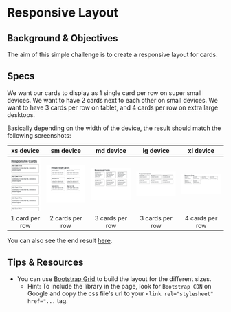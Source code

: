 # Responsive Layout

## Background & Objectives

The aim of this simple challenge is to create a responsive layout for cards.

## Specs

We want our cards to display as 1 single card per row on super small devices. We want to have 2 cards next to each other on small devices.
We want to have 3 cards per row on tablet, and 4 cards per row on extra large desktops.

Basically depending on the width of the device, the result should match the following screenshots:

| xs device                    | sm device                   | md device                   | lg device                   | xl device                   |
|:----------------------------:|:---------------------------:|:---------------------------:|:---------------------------:| :--------------------------:|
|![xs device](images/1-xs.png) |![sm device](images/2-sm.png)|![md device](images/3-md.png)|![lg device](images/4-lg.png)|![xl device](images/5-xl.png)|
| 1 card per row               | 2 cards per row             | 3 cards per row             | 3 cards per row             | 4 cards per row             |

You can also see the end result [here](https://oussa.github.io/html-css-challenges/challenge4/solution/).

## Tips & Resources

- You can use [Bootstrap Grid](https://getbootstrap.com/docs/4.0/layout/grid/) to build the layout for the different sizes.
  - Hint: To include the library in the page, look for `Bootstrap CDN` on Google and copy the css file's url to your `<link rel="stylesheet" href="...` tag.
